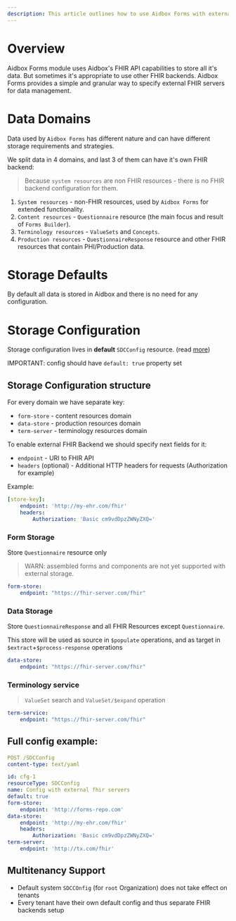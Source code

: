 ```yaml
---
description: This article outlines how to use Aidbox Forms with external FHIR servers.
---
```


# Overview

Aidbox Forms module uses Aidbox's FHIR API capabilities to store all it's data. 
But sometimes it's appropriate to use other FHIR backends. 
Aidbox Forms provides a simple and granular way to specify external FHIR servers
for data management.

# Data Domains

Data used by `Aidbox Forms` has different nature and can have different storage requirements and strategies.

We split data in 4 domains, and last 3 of them can have it's own FHIR backend:

> Because `system resources` are non FHIR resources - there is no FHIR backend configuration for them.

1. `System resources` - non-FHIR resources, used by `Aidbox Forms` for extended functionality.
2. `Content resources` - `Questionnaire` resource (the main focus and result of `Forms Builder`).
3. `Terminology resources` - `ValueSets` and `Concepts`.
4. `Production resources` - `QuestionnaireResponse` resource and other FHIR resources that contain PHI/Production data.


# Storage Defaults

By default all data is stored in Aidbox and there is no need for any configuration.

# Storage Configuration

Storage configuration lives in **default** `SDCConfig` resource. (read [more](../../../modules/aidbox-forms/aidbox-ui-builder-alpha/configuration.md))

IMPORTANT: config should have `default: true` property set

## Storage Configuration structure

For every domain we have separate key:

- `form-store` - content resources domain
- `data-store` - production resources domain
- `term-server` - terminology resources domain

To enable external FHIR Backend we should specify next fields for it:

- `endpoint` - URI to FHIR API
- `headers` (optional) - Additional HTTP headers for requests (Authorization for example)

Example: 

```yaml
[store-key]:
    endpoint: 'http://my-ehr.com/fhir'
    headers:
        Authorization: 'Basic cm9vdDpzZWNyZXQ='
```

### Form Storage 

Store `Questionnaire` resource only

> WARN: assembled forms and components are not yet supported with external storage.

```yaml
form-store:
    endpoint: "https://fhir-server.com/fhir"
```


### Data Storage

Store `QuestionnaireResponse` and all FHIR Resources except `Questionnaire`.

This store will be used as source in `$populate` operations, and as target in `$extract`+`$process-response` operations

```yaml
data-store:
    endpoint: "https://fhir-server.com/fhir"
```

### Terminology service

> `ValueSet` search and `ValueSet/$expand` operation

```yaml
term-service:
    endpoint: "https://fhir-server.com/fhir"
```

## Full config example:

```yaml
POST /SDCConfig
content-type: text/yaml

id: cfg-1
resourceType: SDCConfig
name: Config with external fhir servers
default: true
form-store: 
    endpoint: 'http://forms-repo.com'
data-store: 
    endpoint: 'http://my-ehr.com/fhir'
    headers:
        Authorization: 'Basic cm9vdDpzZWNyZXQ='
term-server:
    endpoint: 'http://tx.com/fhir'
```


## Multitenancy Support

- Default system `SDCCOnfig` (for `root` Organization) does not take effect on tenants
- Every tenant have their own default config and thus separate FHIR backends setup


<!-- ## Proxied API -->

<!-- ``` -->
<!-- CRUD /sdc/[rt] -->
<!-- ``` -->

<!-- ``` -->
<!-- CRUD /sdc/[rt]/[id] -->
<!-- ``` -->

<!-- ``` -->
<!-- GET /sdc/ValueSet/$expand -->
<!-- ``` -->


